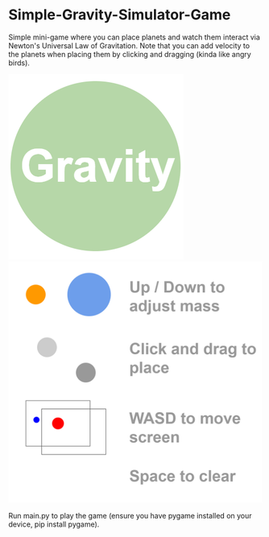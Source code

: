 # Simple-Gravity-Simulator-Game
Simple mini-game where you can place planets and watch them interact via Newton's Universal Law of Gravitation. Note that you can add velocity to the planets when placing them by clicking and dragging (kinda like angry birds).

![Gravity simulator](media/graphics/title1.png)
![controls](media/graphics/instructions.png)

Run main.py to play the game (ensure you have pygame installed on your device, pip install pygame).

